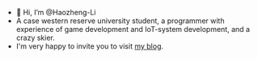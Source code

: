 - 👋 Hi, I’m @Haozheng-Li
- A case western reserve university student, a programmer with experience of game development and IoT-system development, and a crazy skier.
- I'm very happy to invite you to visit [my blog](https://haozhengblog.com/).

